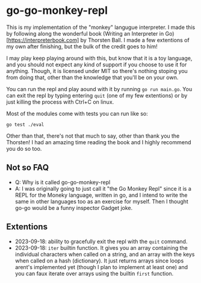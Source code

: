 # go-go-monkey-repl

This is my implementation of the "monkey" langugue interpreter. I made this by following along the wonderful book (Writing an Interpreter in Go)[https://interpreterbook.com] by Thorsten Ball. I made a few extentions of my own after finishing, but the bulk of the credit goes to him!

I may play keep playing around with this, but know that it is a toy language, and you should not expect any kind of support if you choose to use it for anything. Though, it is licensed under MIT so there's nothing stoping you from doing that, other than the knowledge that you'll be on your own.

You can run the repl and play aound with it by running `go run main.go`. You can exit the repl by typing entering `quit` (one of my few extentions) or by just killing the process with Ctrl+C on linux. 

Most of the modules come with tests you can run like so:

`go test ./eval`

Other than that, there's not that much to say, other than thank you the Thorsten! I had an amazing time reading the book and I highly recommend you do so too. 

## Not so FAQ
- Q: Why is it called go-go-monkey-repl
- A: I was originally going to just call it "the Go Monkey Repl" since it is a REPL for the Moneky language, written in go, and I intend to write the same in other languages too as an exercise for myself. Then I thought go-go would be a funny inspector Gadget joke.

## Extentions
- 2023-09-18: ability to gracefully exit the repl with the `quit` command.
- 2023-09-18: `iter` builtin function. It gives you an array containing the individual characters when called on a string, and an array with the keys when called on a hash (dictionary). It just returns arrays since loops arent's implemented yet (though I plan to implement at least one) and you can faux iterate over arrays using the builtin `first` function. 
